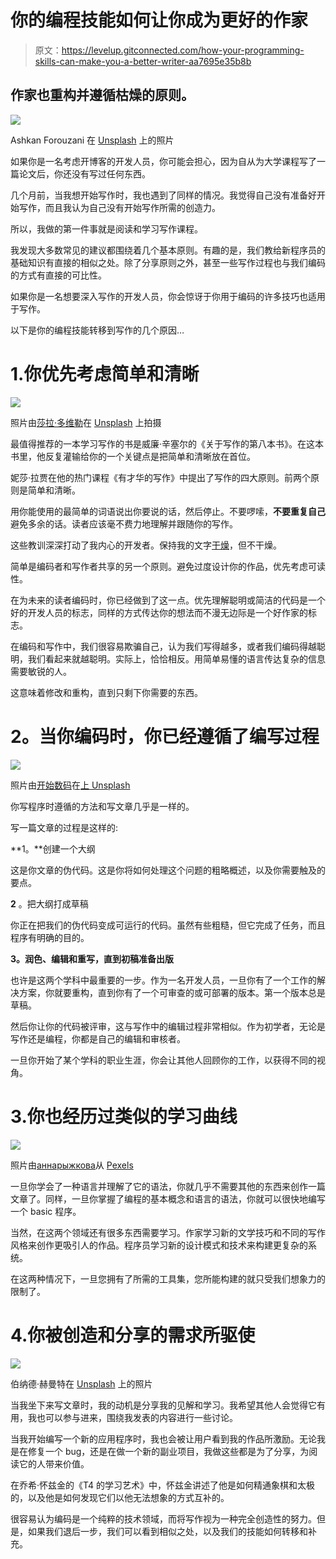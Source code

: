 # 你的编程技能如何让你成为更好的作家

> 原文：<https://levelup.gitconnected.com/how-your-programming-skills-can-make-you-a-better-writer-aa7695e35b8b>

## 作家也重构并遵循枯燥的原则。

![](img/d8f1c97fa463c38940d092a88c4123f8.png)

Ashkan Forouzani 在 [Unsplash](https://unsplash.com/?utm_source=unsplash&utm_medium=referral&utm_content=creditCopyText) 上的照片

如果你是一名考虑开博客的开发人员，你可能会担心，因为自从为大学课程写了一篇论文后，你还没有写过任何东西。

几个月前，当我想开始写作时，我也遇到了同样的情况。我觉得自己没有准备好开始写作，而且我认为自己没有开始写作所需的创造力。

所以，我做的第一件事就是阅读和学习写作课程。

我发现大多数常见的建议都围绕着几个基本原则。有趣的是，我们教给新程序员的基础知识有直接的相似之处。除了分享原则之外，甚至一些写作过程也与我们编码的方式有直接的可比性。

如果你是一名想要深入写作的开发人员，你会惊讶于你用于编码的许多技巧也适用于写作。

以下是你的编程技能转移到写作的几个原因…

# 1.你优先考虑简单和清晰

![](img/a52ae91a545cbd0a8dd3bc29025cea79.png)

照片由[莎拉·多维勒](https://unsplash.com/@sarahdorweiler?utm_source=unsplash&utm_medium=referral&utm_content=creditCopyText)在 [Unsplash](https://unsplash.com/s/photos/minimalist?utm_source=unsplash&utm_medium=referral&utm_content=creditCopyText) 上拍摄

最值得推荐的一本学习写作的书是威廉·辛塞尔的《关于写作的第八本书》。在这本书里，他反复灌输给你的一个关键点是把简单和清晰放在首位。

妮莎·拉贾在他的热门课程《有才华的写作》中提出了写作的四大原则。前两个原则是简单和清晰。

用你能使用的最简单的词语说出你要说的话，然后停止。不要啰嗦，**不要重复自己**避免多余的话。读者应该毫不费力地理解并跟随你的写作。

这些教训深深打动了我内心的开发者。保持我的文字[干燥](https://en.wikipedia.org/wiki/Don%27t_repeat_yourself)，但不干燥。

简单是编码者和写作者共享的另一个原则。避免过度设计你的作品，优先考虑可读性。

在为未来的读者编码时，你已经做到了这一点。优先理解聪明或简洁的代码是一个好的开发人员的标志，同样的方式传达你的想法而不漫无边际是一个好作家的标志。

在编码和写作中，我们很容易欺骗自己，认为我们写得越多，或者我们编码得越聪明，我们看起来就越聪明。实际上，恰恰相反。用简单易懂的语言传达复杂的信息需要敏锐的人。

这意味着修改和重构，直到只剩下你需要的东西。

# **2。当你编码时，你已经遵循了编写过程**

![](img/f9d4f9cf6caf3570ea4d07ebe33f01a3.png)

照片由[开始数码](https://unsplash.com/@startdig?utm_source=unsplash&utm_medium=referral&utm_content=creditCopyText)在[上 Unsplash](https://unsplash.com/s/photos/process?utm_source=unsplash&utm_medium=referral&utm_content=creditCopyText)

你写程序时遵循的方法和写文章几乎是一样的。

写一篇文章的过程是这样的:

**1。**创建一个大纲

这是你文章的伪代码。这是你将如何处理这个问题的粗略概述，以及你需要触及的要点。

**2** 。把大纲打成草稿

你正在把我们的伪代码变成可运行的代码。虽然有些粗糙，但它完成了任务，而且程序有明确的目的。

**3。润色、编辑和重写，直到初稿准备出版**

也许是这两个学科中最重要的一步。作为一名开发人员，一旦你有了一个工作的解决方案，你就要重构，直到你有了一个可审查的或可部署的版本。第一个版本总是草稿。

然后你让你的代码被评审，这与写作中的编辑过程非常相似。作为初学者，无论是写作还是编程，你都是自己的编辑和审核者。

一旦你开始了某个学科的职业生涯，你会让其他人回顾你的工作，以获得不同的视角。

# 3.你也经历过类似的学习曲线

![](img/9fc49f89e0b3f9e603a52762982469ce.png)

照片由[аннарыжкова](https://www.pexels.com/@1585669?utm_content=attributionCopyText&utm_medium=referral&utm_source=pexels)从 [Pexels](https://www.pexels.com/photo/person-rock-climbing-3077882/?utm_content=attributionCopyText&utm_medium=referral&utm_source=pexels)

一旦你学会了一种语言并理解了它的语法，你就几乎不需要其他的东西来创作一篇文章了。同样，一旦你掌握了编程的基本概念和语言的语法，你就可以很快地编写一个 basic 程序。

当然，在这两个领域还有很多东西需要学习。作家学习新的文学技巧和不同的写作风格来创作更吸引人的作品。程序员学习新的设计模式和技术来构建更复杂的系统。

在这两种情况下，一旦您拥有了所需的工具集，您所能构建的就只受我们想象力的限制了。

# 4.你被创造和分享的需求所驱使

![](img/f1304043b0b7b3d73c8a81232e6acbe5.png)

伯纳德·赫曼特在 [Unsplash](https://unsplash.com/?utm_source=unsplash&utm_medium=referral&utm_content=creditCopyText) 上的照片

当我坐下来写文章时，我的动机是分享我的见解和学习。我希望其他人会觉得它有用，我也可以参与进来，围绕我发表的内容进行一些讨论。

当我开始编写一个新的应用程序时，我也会被让用户看到我的作品所激励。无论我是在修复一个 bug，还是在做一个新的副业项目，我做这些都是为了分享，为阅读它的人带来价值。

在乔希·怀兹金的《T4 的学习艺术》中，怀兹金讲述了他是如何精通象棋和太极的，以及他是如何发现它们以他无法想象的方式互补的。

很容易认为编码是一个纯粹的技术领域，而将写作视为一种完全创造性的努力。但是，如果我们退后一步，我们可以看到相似之处，以及我们的技能如何转移和补充。